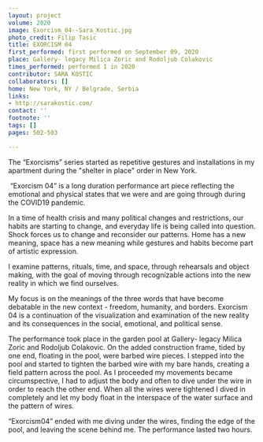 ```yaml
---
layout: project
volume: 2020
image: Exorcism_04--Sara_Kostic.jpg
photo_credit: Filip Tasic
title: EXORCISM 04
first_performed: first performed on September 09, 2020
place: Gallery- legacy Milica Zoric and Rodoljub Colakovic
times_performed: performed 1 in 2020
contributor: SARA KOSTIC
collaborators: []
home: New York, NY / Belgrade, Serbia
links:
- http://sarakostic.com/
contact: ''
footnote: ''
tags: []
pages: 502-503

---
```


The “Exorcisms” series started as repetitive gestures and installations in my apartment during the "shelter in place" order in New York.

 “Exorcism 04” is a long duration performance art piece reflecting the emotional and physical states that we were and are going through during the COVID19 pandemic.

 In a time of health crisis and many political changes and restrictions, our habits are starting to change, and everyday life is being called into question. Shock forces us to change and reconsider our patterns. Home has a new meaning, space has a new meaning while gestures and habits become part of artistic expression.

 I examine patterns, rituals, time, and space, through rehearsals and object making, with the goal of moving through recognizable actions into the new reality in which we find ourselves. 

My focus is on the meanings of the three words that have become debatable in the new context - freedom, humanity, and borders. Exorcism 04 is a continuation of the visualization and examination of the new reality and its consequences in the social, emotional, and political sense. 

The performance took place in the garden pool at Gallery- legacy Milica Zoric and Rodoljub Colakovic. On the added construction frame, tided by one end, floating in the pool, were barbed wire pieces. I stepped into the pool and started to tighten the barbed wire with my bare hands, creating a field pattern across the pool. As I proceeded my movements became circumspective, I had to adjust the body and often to dive under the wire in order to reach the other end. When all the wires were tightened I dived in completely and let my body float in the interspace of the water surface and the pattern of wires.

 “Exorcism04” ended with me diving under the wires, finding the edge of the pool, and leaving the scene behind me. The performance lasted two hours.
